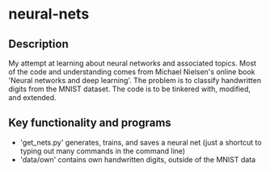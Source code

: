 # neural-nets

## Description
My attempt at learning about neural networks and associated topics.
Most of the code and understanding comes from Michael Nielsen's online book 'Neural networks and deep learning'.
The problem is to classify handwritten digits from the MNIST dataset.
The code is to be tinkered with, modified, and extended.

## Key functionality and programs
* 'get_nets.py' generates, trains, and saves a neural net (just a shortcut to typing out many commands in the command line)
* 'data/own' contains own handwritten digits, outside of the MNIST data
